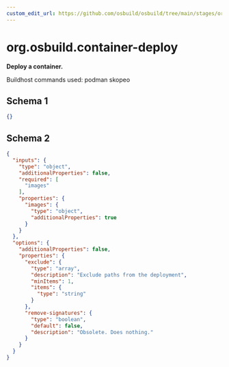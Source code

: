 ```yaml
---
custom_edit_url: https://github.com/osbuild/osbuild/tree/main/stages/org.osbuild.container-deploy.meta.json
---
```

# org.osbuild.container-deploy
<!--
[//]: # ( DO NOT MODIFY THIS FILE! )
[//]: # ( This content is generated by `scripts/pull_osbuild_modules.py` )
[//]: # ( Rather change the source of this: https://github.com/osbuild/osbuild/tree/main/stages/org.osbuild.container-deploy.meta.json )
-->

**Deploy a container.**

Buildhost commands used: podman skopeo

## Schema 1

```json
{}
```

## Schema 2

```json
{
  "inputs": {
    "type": "object",
    "additionalProperties": false,
    "required": [
      "images"
    ],
    "properties": {
      "images": {
        "type": "object",
        "additionalProperties": true
      }
    }
  },
  "options": {
    "additionalProperties": false,
    "properties": {
      "exclude": {
        "type": "array",
        "description": "Exclude paths from the deployment",
        "minItems": 1,
        "items": {
          "type": "string"
        }
      },
      "remove-signatures": {
        "type": "boolean",
        "default": false,
        "description": "Obsolete. Does nothing."
      }
    }
  }
}
```
